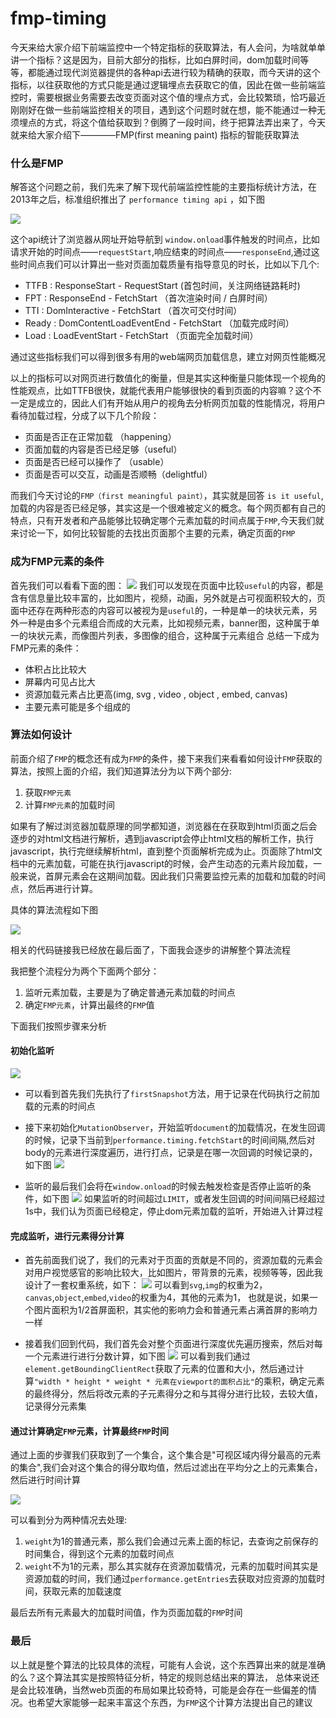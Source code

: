 # fmp-timing


今天来给大家介绍下前端监控中一个特定指标的获取算法，有人会问，为啥就单单讲一个指标？这是因为，目前大部分的指标，比如白屏时间，dom加载时间等等，都能通过现代浏览器提供的各种api去进行较为精确的获取，而今天讲的这个指标，以往获取他的方式只能是通过逻辑埋点去获取它的值，因此在做一些前端监控时，需要根据业务需要去改变页面对这个值的埋点方式，会比较繁琐，恰巧最近刚刚好在做一些前端监控相关的项目，遇到这个问题时就在想，能不能通过一种无须埋点的方式，将这个值给获取到？倒腾了一段时间，终于把算法弄出来了，今天就来给大家介绍下————FMP(first meaning paint) 指标的智能获取算法


### 什么是FMP

解答这个问题之前，我们先来了解下现代前端监控性能的主要指标统计方法，在2013年之后，标准组织推出了 `performance timing api` ，如下图

![](http://img.imzqg.top/15426808658787.png)

这个api统计了浏览器从网址开始导航到 `window.onload`事件触发的时间点，比如请求开始的时间点——`requestStart`,响应结束的时间点——`responseEnd`,通过这些时间点我们可以计算出一些对页面加载质量有指导意见的时长，比如以下几个:

*   TTFB : ResponseStart - RequestStart (首包时间，关注网络链路耗时)
*   FPT : ResponseEnd - FetchStart （首次渲染时间 / 白屏时间）
*   TTI : DomInteractive - FetchStart （首次可交付时间）
*   Ready : DomContentLoadEventEnd - FetchStart （加载完成时间）
*   Load : LoadEventStart - FetchStart （页面完全加载时间）

通过这些指标我们可以得到很多有用的web端网页加载信息，建立对网页性能概况

以上的指标可以对网页进行数值化的衡量，但是其实这种衡量只能体现一个视角的性能观点，比如TTFB很快，就能代表用户能够很快的看到页面的内容嘛？这个不一定是成立的，因此人们有开始从用户的视角去分析网页加载的性能情况，将用户看待加载过程，分成了以下几个阶段：

*   页面是否正在正常加载 （happening）
*   页面加载的内容是否已经足够（useful）
*   页面是否已经可以操作了 （usable）
*   页面是否可以交互，动画是否顺畅（delightful）

而我们今天讨论的`FMP（first meaningful paint）`，其实就是回答 `is it useful`,加载的内容是否已经足够，其实这是一个很难被定义的概念。每个网页都有自己的特点，只有开发者和产品能够比较确定哪个元素加载的时间点属于`FMP`,今天我们就来讨论一下，如何比较智能的去找出页面那个主要的元素，确定页面的`FMP`

### 成为FMP元素的条件
首先我们可以看看下面的图：
![](http://img.imzqg.top/15426977546099.png)
我们可以发现在页面中比较`useful`的内容，都是含有信息量比较丰富的，比如图片，视频，动画，另外就是占可视面积较大的，页面中还存在两种形态的内容可以被视为是`useful`的，一种是单一的块状元素，另外一种是由多个元素组合而成的大元素，比如视频元素，banner图，这种属于单一的块状元素，而像图片列表，多图像的组合，这种属于元素组合
总结一下成为FMP元素的条件：

*   体积占比比较大
*   屏幕内可见占比大
*   资源加载元素占比更高(img, svg , video , object , embed, canvas)
*   主要元素可能是多个组成的

### 算法如何设计

前面介绍了`FMP`的概念还有成为`FMP`的条件，接下来我们来看看如何设计`FMP`获取的算法，按照上面的介绍，我们知道算法分为以下两个部分:
1. 获取`FMP元素`
2. 计算`FMP元素`的加载时间

如果有了解过浏览器加载原理的同学都知道，浏览器在在获取到html页面之后会逐步的对html文档进行解析，遇到javascript会停止html文档的解析工作，执行javascript，执行完继续解析html，直到整个页面解析完成为止。页面除了html文档中的元素加载，可能在执行javascript的时候，会产生动态的元素片段加载，一般来说，首屏元素会在这期间加载。因此我们只需要监控元素的加载和加载的时间点，然后再进行计算。

具体的算法流程如下图

![](http://img.imzqg.top/ttttttttttt.png)


相关的代码链接我已经放在最后面了，下面我会逐步的讲解整个算法流程

我把整个流程分为两个下面两个部分：
1. 监听元素加载，主要是为了确定普通元素加载的时间点
2. 确定`FMP元素`，计算出最终的`FMP`值

下面我们按照步骤来分析

#### 初始化监听
![](http://img.imzqg.top/15427680690705.jpg)

*   可以看到首先我们先执行了`firstSnapshot`方法，用于记录在代码执行之前加载的元素的时间点
*   接下来初始化`MutationObserver`，开始监听`document`的加载情况，在发生回调的时候，记录下当前到`performance.timing.fetchStart`的时间间隔,然后对body的元素进行深度遍历，进行打点，记录是在哪一次回调的时候记录的，如下图
![](http://img.imzqg.top/15427691912961.jpg)

*   监听的最后我们会将在`window.onload`的时候去触发检查是否停止监听的条件，如下图
![](http://img.imzqg.top/15427695077027.jpg)
如果监听的时间超过`LIMIT`，或者发生回调的时间间隔已经超过1s中，我们认为页面已经稳定，停止dom元素加载的监听，开始进入计算过程

#### 完成监听，进行元素得分计算
*   首先前面我们说了，我们的元素对于页面的贡献是不同的，资源加载的元素会对用户视觉感官的影响比较大，比如图片，带背景的元素，视频等等，因此我设计了一套权重系统，如下：
![](http://img.imzqg.top/15427710206600.jpg)
可以看到`svg`,`img`的权重为2，`canvas`,`object`,`embed`,`video`的权重为4，其他的元素为1，
也就是说，如果一个图片面积为1/2首屏面积，其实他的影响力会和普通元素占满首屏的影响力一样

*   接着我们回到代码，我们首先会对整个页面进行深度优先遍历搜索，然后对每一个元素进行进行分数计算，如下图
![](http://img.imzqg.top/15427700287792.jpg)
可以看到我们通过`element.getBoundingClientRect`获取了元素的位置和大小，然后通过计算`"width * height * weight * 元素在viewport的面积占比"`的乘积，确定元素的最终得分，然后将改元素的子元素得分之和与其得分进行比较，去较大值，记录得分元素集

#### 通过计算确定`FMP`元素，计算最终`FMP`时间
通过上面的步骤我们获取到了一个集合，这个集合是"可视区域内得分最高的元素的集合",我们会对这个集合的得分取均值，然后过滤出在平均分之上的元素集合，然后进行时间计算

![](http://img.imzqg.top/15427933879013.jpg)

可以看到分为两种情况去处理:
1. `weight`为1的普通元素，那么我们会通过元素上面的标记，去查询之前保存的时间集合，得到这个元素的加载时间点
2. `weight`不为1的元素，那么其实就存在资源加载情况，元素的加载时间其实是资源加载的时间，我们通过`performance.getEntries`去获取对应资源的加载时间，获取元素的加载速度

最后去所有元素最大的加载时间值，作为页面加载的`FMP`时间


### 最后
以上就是整个算法的比较具体的流程，可能有人会说，这个东西算出来的就是准确的么？这个算法其实是按照特征分析，特定的规则总结出来的算法， 总体来说还是会比较准确，当然web页面的布局如果比较奇特，可能是会存在一些偏差的情况。也希望大家能够一起来丰富这个东西，为`FMP`这个计算方法提出自己的建议








